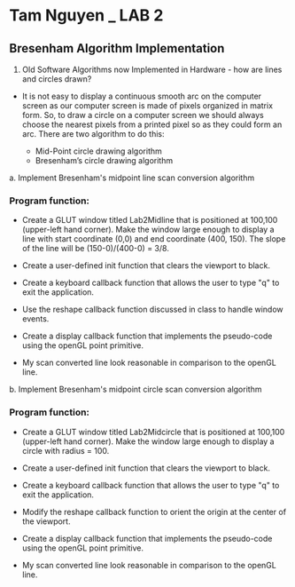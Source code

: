 # Tam Nguyen _ LAB 2
## Bresenham Algorithm Implementation
1. Old Software Algorithms now Implemented in Hardware - how are lines and circles drawn?
- It is not easy to display a continuous smooth arc on the computer screen as our computer screen is made of pixels organized in matrix form. So, to draw a circle on a computer screen we should always choose the nearest pixels from a printed pixel so as they could form an arc. There are two algorithm to do this:

    -  Mid-Point circle drawing algorithm
    -  Bresenham’s circle drawing algorithm

a. Implement Bresenham's midpoint line scan conversion algorithm
### Program function: 
- Create a GLUT window titled Lab2Midline that is positioned at 100,100 (upper-left hand corner). Make the window large enough to display a line with start coordinate (0,0) and end coordinate (400, 150). The slope of the line will be (150-0)/(400-0) = 3/8.

- Create a user-defined init function that clears the viewport to black.

- Create a keyboard callback function that allows the user to type "q" to exit the application.

- Use the reshape callback function discussed in class to handle window events.

- Create a display callback function that implements the pseudo-code using the openGL point primitive.

- My scan converted line look reasonable in comparison to the openGL line.

b. Implement Bresenham's midpoint circle scan conversion algorithm 
### Program function: 
- Create a GLUT window titled Lab2Midcircle that is positioned at 100,100 (upper-left hand corner). Make the window large enough to display a circle with radius = 100.

- Create a user-defined init function that clears the viewport to black.

- Create a keyboard callback function that allows the user to type "q" to exit the application.

- Modify the reshape callback function to orient the origin at the center of the viewport.

- Create a display callback function that implements the pseudo-code using the openGL point primitive.

- My scan converted line look reasonable in comparison to the openGL line.


